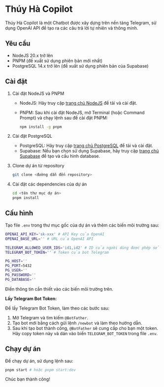 # Thúy Hà Copilot

Thúy Hà Copilot là một Chatbot được xây dựng trên nền tảng Telegram, sử dụng OpenAI API để tạo ra các câu trả lời tự nhiên và thông minh.

## Yêu cầu

- NodeJS 20.x trở lên
- PNPM (đề xuất sử dụng phiên bản mới nhất)
- PostgreSQL 14.x trở lên (đề xuất sử dụng phiên bản của Supabase)

## Cài đặt

1. Cài đặt NodeJS và PNPM

   - NodeJS: Hãy truy cập [trang chủ NodeJS](https://nodejs.org/) để tải và cài đặt.
   - PNPM: Sau khi cài đặt NodeJS, mở Terminal (hoặc Command Prompt) và chạy lệnh sau để cài đặt PNPM:

     ```bash
     npm install -g pnpm
     ```

2. Cài đặt PostgreSQL

   - PostgreSQL: Hãy truy cập [trang chủ PostgreSQL](https://www.postgresql.org/) để tải và cài đặt.
   - Supabase: Nếu bạn chọn sử dụng Supabase, hãy truy cập [trang chủ Supabase](https://supabase.io/) để tạo và cấu hình database.

3. Clone dự án từ repository

   ```bash
   git clone <đường dẫn đến repository>
   ```

4. Cài đặt các dependencies của dự án

   ```bash
   cd <tên thư mục dự án>
   pnpm install
   ```

## Cấu hình

Tạo file `.env` trong thư mục gốc của dự án và thêm các biến môi trường sau:

```bash
OPENAI_API_KEY='sk-xxx' # API Key của OpenAI
OPENAI_BASE_URL='' # URL của OpenAI API

TELEGRAM_ALLOWED_USER_IDS='id1,id2' # ID của người dùng được phép sử dụng bot
TELEGRAM_BOT_TOKEN='' # Token của bot Telegram

PG_HOST=''
PG_PORT=5432
PG_USER=''
PG_PASSWORD=''
PG_DATABASE=''
```

Điền thông tin cần thiết vào các biến môi trường trên.

**Lấy Telegram Bot Token:**

Để lấy Telegram Bot Token, làm theo các bước sau:

1. Mở Telegram và tìm kiếm `@BotFather`.
2. Tạo bot mới bằng cách gửi lệnh `/newbot` và làm theo hướng dẫn.
3. Sau khi tạo bot thành công, `@BotFather` sẽ cung cấp cho bạn một token. Hãy copy token này và dán vào biến `TELEGRAM_BOT_TOKEN` trong file `.env`.

## Chạy dự án

Để chạy dự án, sử dụng lệnh sau:

```bash
pnpm start # hoặc pnpm start:dev
```

Chúc bạn thành công!
